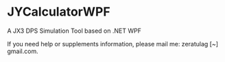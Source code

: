 # JYCalculatorWPF
 A JX3 DPS Simulation Tool based on .NET WPF

If you need help or supplements information, please mail me: zeratulag [~] gmail.com.